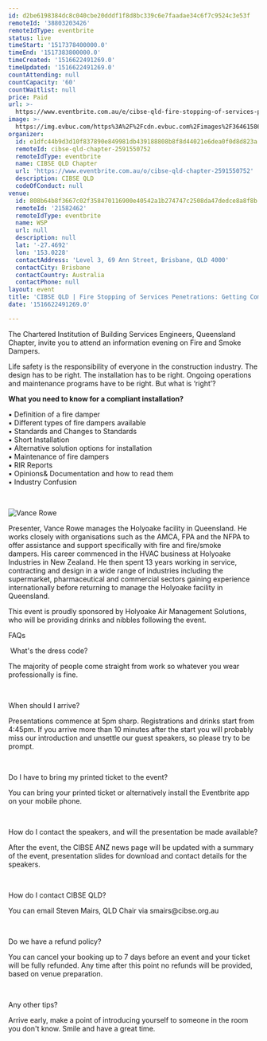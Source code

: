 ```yaml
---
id: d2be6198384dc8c040cbe20dddf1f8d8bc339c6e7faadae34c6f7c9524c3e53f
remoteId: '38803203426'
remoteIdType: eventbrite
status: live
timeStart: '1517378400000.0'
timeEnd: '1517383800000.0'
timeCreated: '1516622491269.0'
timeUpdated: '1516622491269.0'
countAttending: null
countCapacity: '60'
countWaitlist: null
price: Paid
url: >-
  https://www.eventbrite.com.au/e/cibse-qld-fire-stopping-of-services-penetrations-getting-compliance-right-tickets-38803203426?aff=ebapi
image: >-
  https://img.evbuc.com/https%3A%2F%2Fcdn.evbuc.com%2Fimages%2F36461586%2F29522421407%2F1%2Foriginal.jpg?s=564af97698fec7ad900b1aab2e94b8b8
organizer:
  id: e1dfc44b9d3d10f837890e849981db439188808b8f8d44021e6dea0f0d8d823a
  remoteId: cibse-qld-chapter-2591550752
  remoteIdType: eventbrite
  name: CIBSE QLD Chapter
  url: 'https://www.eventbrite.com.au/o/cibse-qld-chapter-2591550752'
  description: CIBSE QLD
  codeOfConduct: null
venue:
  id: 808b64b8f3667c02f358470116900e40542a1b274747c2508da47dedce8a8f8b
  remoteId: '21582462'
  remoteIdType: eventbrite
  name: WSP
  url: null
  description: null
  lat: '-27.4692'
  lon: '153.0228'
  contactAddress: 'Level 3, 69 Ann Street, Brisbane, QLD 4000'
  contactCity: Brisbane
  contactCountry: Australia
  contactPhone: null
layout: event
title: 'CIBSE QLD | Fire Stopping of Services Penetrations: Getting Compliance Right'
date: '1516622491269.0'

---
```

<P><SPAN>The Chartered Institution of Building Services Engineers, Queensland Chapter, invite you to attend an information evening on Fire and Smoke Dampers.</SPAN><BR></P>
<P><SPAN>Life safety is the responsibility of everyone in the construction industry. The design has to be right. The installation has to be right. Ongoing operations and maintenance programs have to be right. But what is ‘right’?</SPAN></P>
<P><SPAN><STRONG>What you need to know for a compliant installation?</STRONG></SPAN></P>
<P><SPAN>▪ Definition of a fire damper</SPAN><BR><SPAN>▪ Different types of fire dampers available</SPAN><BR><SPAN>▪ Standards and Changes to Standards</SPAN><BR><SPAN>▪ Short Installation</SPAN><BR><SPAN>▪ Alternative solution options for installation</SPAN><BR><SPAN>▪ Maintenance of fire dampers</SPAN><BR><SPAN>▪ RIR Reports</SPAN><BR><SPAN>▪ Opinions&amp; Documentation and how to read them</SPAN><BR><SPAN>▪ Industry Confusion</SPAN><BR></P>
<P><BR></P>
<P CLASS="MsoNormal"><IMG ALT="Vance Rowe" SRC="https://media.licdn.com/mpr/mpr/shrinknp_400_400/p/2/000/055/3e0/33d0f2e.jpg"></P>
<P><SPAN>Presenter, Vance Rowe manages the Holyoake facility in Queensland. He works closely with organisations such as the AMCA, FPA and the NFPA to offer assistance and support specifically with fire and fire/smoke dampers. His career commenced in the HVAC business at Holyoake Industries in New Zealand. He then spent 13 years working in service, <SPAN>contracting and design in a wide range of industries including the supermarket, pharmaceutical and commercial sectors </SPAN>gaining experience internationally before returning to manage the Holyoake facility in Queensland.</SPAN> </P>
<P><SPAN>This event is proudly sponsored by Holyoake Air Management Solutions, who will be providing drinks and nibbles following the event. </SPAN></P>
<P CLASS="MsoNormal"><SPAN>FAQs</SPAN></P>
<P> <SPAN>What's the dress code? </SPAN></P>
<P>The majority of people come straight from work so whatever you wear professionally is fine.</P>
<P> </P>
<P><SPAN>When should I arrive? </SPAN></P>
<P>Presentations commence at 5pm sharp. Registrations and drinks start from 4:45pm. If you arrive more than 10 minutes after the start you will probably miss our introduction and unsettle our guest speakers, so please try to be prompt.</P>
<P> </P>
<P><SPAN>Do I have to bring my printed ticket to the event?</SPAN></P>
<P>You can bring your printed ticket or alternatively install the Eventbrite app on your mobile phone.</P>
<P> </P>
<P><SPAN>How do I contact the speakers, and will the presentation be made available?</SPAN></P>
<P>After the event, the CIBSE ANZ news page will be updated with a summary of the event, presentation slides for download and contact details for the speakers.</P>
<P><BR></P>
<P><SPAN>How do I contact CIBSE QLD?</SPAN></P>
<P>You can email Steven Mairs, QLD Chair via smairs@cibse.org.au</P>
<P> </P>
<P><SPAN>Do we have a refund policy?</SPAN></P>
<P>You can cancel your booking up to 7 days before an event and your ticket will be fully refunded. Any time after this point no refunds will be provided, based on venue preparation. </P>
<P> </P>
<P><SPAN>Any other tips?</SPAN></P>
<P>Arrive early, make a point of introducing yourself to someone in the room you don't know. Smile and have a great time.</P>
